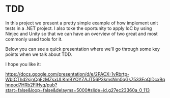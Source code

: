 # TDD
In this project we present a pretty simple example of how implement unit tests in a .NET project. I also toke the oportunity to apply IoC by using Ninjec and Unity so that we can have an overview of two great and most commonly used tools for it.

Below you can see a quick presentation where we'll go through some key points when we talk about TDD.

I hope you like it:

https://docs.google.com/presentation/d/e/2PACX-1vRbrtp-WbICThd2sjnCgEzMZsxULKmBYOYZAJT56P3kmsNm0qGs7533EoQlDcxBqhnpod7HRb2FIHyq/pub?start=false&loop=false&delayms=5000#slide=id.g27ec23360a_0_113
